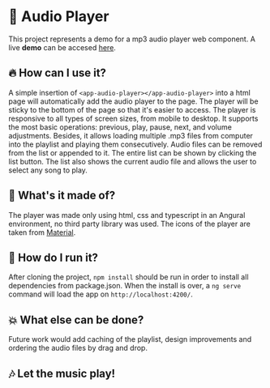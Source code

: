 # 🎵  Audio Player

This project represents a demo for a mp3 audio player web component. A live **demo** can be accesed [here](https://audio-player-lsk.web.app/).

## 🔥  How can I use it?

A simple insertion of `<app-audio-player></app-audio-player>` into a html page will automatically add the audio player to the page. The player will be sticky to the bottom of the page so that it's easier to access. The player is responsive to all types of screen sizes, from mobile to desktop. It supports the most basic operations: previous, play, pause, next, and volume adjustments. Besides, it allows loading multiple .mp3 files from computer into the playlist and playing them consecutively. Audio files can be removed from the list or appended to it. The entire list can be shown by clicking the list button. The list also shows the current audio file and allows the user to select any song to play. 

## 🔨 What's it made of?

The player was made only using html, css and typescript in an Angural environment, no third party library was used. The icons of the player are taken from [Material](https://material.io/resources/icons/?style=baseline). 

## 🔧 How do I run it?

After cloning the project, `npm install` should be run in order to install all dependencies from package.json. When the install is over, a `ng serve` command will load the app on `http://localhost:4200/`.

## 💥 What else can be done?

Future work would add caching of the playlist, design improvements and ordering the audio files by drag and drop. 

## 🎶 Let the music play!
